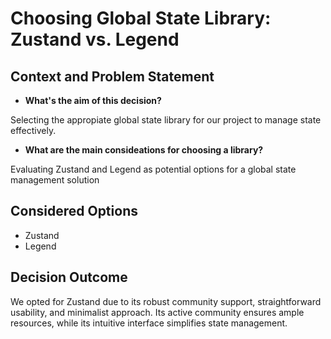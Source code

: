 # Choosing Global State Library: Zustand vs. Legend

## Context and Problem Statement

- **What's the aim of this decision?**

Selecting the appropiate global state library for our project to manage state
effectively.

- **What are the main consideations for choosing a library?**

Evaluating Zustand and Legend as potential options for a global state management
solution

## Considered Options

- Zustand
- Legend

## Decision Outcome

We opted for Zustand due to its robust community support, straightforward
usability, and minimalist approach. Its active community ensures ample
resources, while its intuitive interface simplifies state management.
